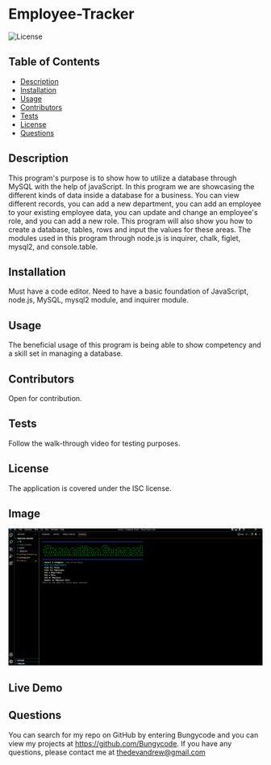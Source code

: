 # Employee-Tracker

  ![License](https://img.shields.io/badge/License-ISC-yellow)

  ## Table of Contents
  * [Description](#description)
  * [Installation](#installation)
  * [Usage](#usage)
  * [Contributors](#contributors)
  * [Tests](#tests)
  * [License](#license)
  * [Questions](#questions)
  
  ## Description 
  This program's purpose is to show how to utilize a database through MySQL with the help of javaScript. In this program we are showcasing the different kinds of data inside a database for a business. You can view different records, you can add a new department, you can add an employee to your existing employee data, you can update and change an employee's role, and you can add a new role. This program will also show you how to create a database, tables, rows and input the values for these areas. The modules used in this program through node.js is inquirer, chalk, figlet, mysql2, and console.table.
  
  ## Installation 
  Must have a code editor. Need to have a basic foundation of JavaScript, node.js, MySQL, mysql2 module, and inquirer module.

  ## Usage 
  The beneficial usage of this program is being able to show competency and a skill set in managing a database.

  ## Contributors
  Open for contribution.

  ## Tests
  Follow the walk-through video for testing purposes.

  ## License 
  The application is covered under the ISC license.

  ## Image
  ![This is an image of the Employee-Tracker program.](./public/images/Employee-Tracker.png)

  ## Live Demo

  ## Questions
  You can search for my repo on GitHub by entering Bungycode and you can view my projects at https://github.com/Bungycode. If you have any questions, please contact me at thedevandrew@gmail.com

